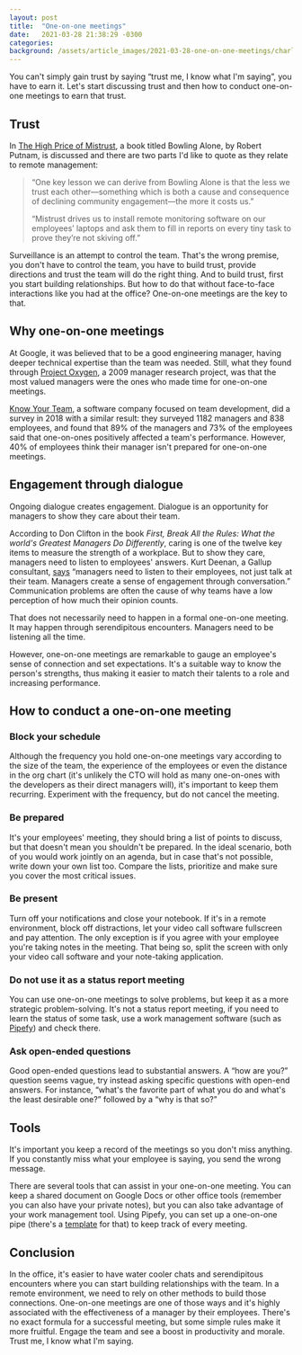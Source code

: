 ```yaml
---
layout: post
title:  "One-on-one meetings"
date:   2021-03-28 21:38:29 -0300
categories: 
background: /assets/article_images/2021-03-28-one-on-one-meetings/charles-deluvio-Lks7vei-eAg-unsplash.jpg
---
```


You can't simply gain trust by saying “trust me, I know what I'm saying”, you have to earn it. Let's start discussing trust and then how to conduct one-on-one meetings to earn that trust.

## Trust

In [The High Price of Mistrust](https://fs.blog/2021/01/mistrust/), a book titled Bowling Alone, by Robert Putnam, is discussed and there are two parts I'd like to quote as they relate to remote management:

> “One key lesson we can derive from Bowling Alone is that the less we trust each other—something which is both a cause and consequence of declining community engagement—the more it costs us.”
> 
> “Mistrust drives us to install remote monitoring software on our employees’ laptops and ask them to fill in reports on every tiny task to prove they’re not skiving off.”

Surveillance is an attempt to control the team. That's the wrong premise, you don't have to control the team, you have to build trust, provide directions and trust the team will do the right thing. And to build trust, first you start building relationships. But how to do that without face-to-face interactions like you had at the office? One-on-one meetings are the key to that.

## Why one-on-one meetings

At Google, it was believed that to be a good engineering manager, having deeper technical expertise than the team was needed. Still, what they found through [Project Oxygen](https://www.nytimes.com/2011/03/13/business/13hire.html), a 2009 manager research project, was that the most valued managers were the ones who made time for one-on-one meetings.

[Know Your Team](https://knowyourteam.com/), a software company focused on team development, did a survey in 2018 with a similar result: they surveyed 1182 managers and 838 employees, and found that 89% of the managers and 73% of the employees said that one-on-ones positively affected a team's performance. However, 40% of employees think their manager isn't prepared for one-on-one meetings.

## Engagement through dialogue

Ongoing dialogue creates engagement. Dialogue is an opportunity for managers to show they care about their team.

According to Don Clifton in the book _First, Break All the Rules: What the world's Greatest Managers Do Differently_, caring is one of the twelve key items to measure the strength of a workplace. But to show they care, managers need to listen to employees' answers. Kurt Deenan, a Gallup consultant, [says](https://news.gallup.com/businessjournal/147749/value-conversations-employees.aspx) “managers need to listen to their employees, not just talk at their team. Managers create a sense of engagement through conversation.” Communication problems are often the cause of why teams have a low perception of how much their opinion counts.

That does not necessarily need to happen in a formal one-on-one meeting. It may happen through serendipitous encounters. Managers need to be listening all the time.

However, one-on-one meetings are remarkable to gauge an employee's sense of connection and set expectations. It's a suitable way to know the person's strengths, thus making it easier to match their talents to a role and increasing performance.

## How to conduct a one-on-one meeting

### Block your schedule

Although the frequency you hold one-on-one meetings vary according to the size of the team, the experience of the employees or even the distance in the org chart (it's unlikely the CTO will hold as many one-on-ones with the developers as their direct managers will), it's important to keep them recurring. Experiment with the frequency, but do not cancel the meeting.

### Be prepared

It's your employees' meeting, they should bring a list of points to discuss, but that doesn't mean you shouldn't be prepared. In the ideal scenario, both of you would work jointly on an agenda, but in case that's not possible, write down your own list too. Compare the lists, prioritize and make sure you cover the most critical issues.

### Be present

Turn off your notifications and close your notebook. If it's in a remote environment, block off distractions, let your video call software fullscreen and pay attention. The only exception is if you agree with your employee you're taking notes in the meeting. That being so, split the screen with only your video call software and your note-taking application.

### Do not use it as a status report meeting

You can use one-on-one meetings to solve problems, but keep it as a more strategic problem-solving. It's not a status report meeting, if you need to learn the status of some task, use a work management software (such as [Pipefy](https://www.pipefy.com)) and check there.

### Ask open-ended questions

Good open-ended questions lead to substantial answers. A “how are you?” question seems vague, try instead asking specific questions with open-end answers. For instance, “what's the favorite part of what you do and what's the least desirable one?” followed by a “why is that so?”

## Tools

It's important you keep a record of the meetings so you don't miss anything. If you constantly miss what your employee is saying, you send the wrong message.

There are several tools that can assist in your one-on-one meeting. You can keep a shared document on Google Docs or other office tools (remember you can also have your private notes), but you can also take advantage of your work management tool. Using Pipefy, you can set up a one-on-one pipe (there's a [template](https://www.pipefy.com/templates/one-one-meeting/) for that) to keep track of every meeting.

## Conclusion

In the office, it's easier to have water cooler chats and serendipitous encounters where you can start building relationships with the team. In a remote environment, we need to rely on other methods to build those connections. One-on-one meetings are one of those ways and it's highly associated with the effectiveness of a manager by their employees. There's no exact formula for a successful meeting, but some simple rules make it more fruitful. Engage the team and see a boost in productivity and morale. Trust me, I know what I'm saying.

